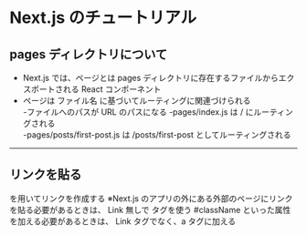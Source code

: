 # Next.js のチュートリアル

## pages ディレクトリについて

- Next.js では、ページとは pages ディレクトリに存在するファイルからエクスポートされる React コンポーネント
- ページは ファイル名 に基づいてルーティングに関連づけられる  
  -ファイルへのパスが URL のパスになる
  -pages/index.js は / にルーティングされる  
  -pages/posts/first-post.js は /posts/first-post としてルーティングされる

---

## リンクを貼る

<Link> を用いてリンクを作成する
※Next.js のアプリの外にある外部のページにリンクを貼る必要があるときは、 Link 無しで <a> タグを使う
#className といった属性を加える必要があるときは、 Link タグでなく、a タグに加える
